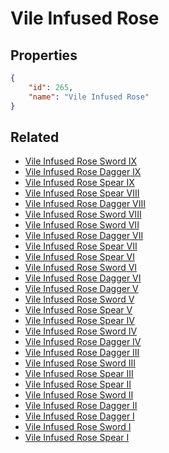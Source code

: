 # Vile Infused Rose

<no description available>

## Properties

```json
{
    "id": 265,
    "name": "Vile Infused Rose"
}
```

## Related

- [Vile Infused Rose Sword IX](../items/17082-vile-infused-rose-sword-ix.md)
- [Vile Infused Rose Dagger IX](../items/17091-vile-infused-rose-dagger-ix.md)
- [Vile Infused Rose Spear IX](../items/17100-vile-infused-rose-spear-ix.md)
- [Vile Infused Rose Spear VIII](../items/17099-vile-infused-rose-spear-viii.md)
- [Vile Infused Rose Dagger VIII](../items/17090-vile-infused-rose-dagger-viii.md)
- [Vile Infused Rose Sword VIII](../items/17081-vile-infused-rose-sword-viii.md)
- [Vile Infused Rose Sword VII](../items/17080-vile-infused-rose-sword-vii.md)
- [Vile Infused Rose Dagger VII](../items/17089-vile-infused-rose-dagger-vii.md)
- [Vile Infused Rose Spear VII](../items/17098-vile-infused-rose-spear-vii.md)
- [Vile Infused Rose Spear VI](../items/17097-vile-infused-rose-spear-vi.md)
- [Vile Infused Rose Sword VI](../items/17079-vile-infused-rose-sword-vi.md)
- [Vile Infused Rose Dagger VI](../items/17088-vile-infused-rose-dagger-vi.md)
- [Vile Infused Rose Dagger V](../items/17087-vile-infused-rose-dagger-v.md)
- [Vile Infused Rose Sword V](../items/17078-vile-infused-rose-sword-v.md)
- [Vile Infused Rose Spear V](../items/17096-vile-infused-rose-spear-v.md)
- [Vile Infused Rose Spear IV](../items/17095-vile-infused-rose-spear-iv.md)
- [Vile Infused Rose Sword IV](../items/17077-vile-infused-rose-sword-iv.md)
- [Vile Infused Rose Dagger IV](../items/17086-vile-infused-rose-dagger-iv.md)
- [Vile Infused Rose Dagger III](../items/17085-vile-infused-rose-dagger-iii.md)
- [Vile Infused Rose Sword III](../items/17076-vile-infused-rose-sword-iii.md)
- [Vile Infused Rose Spear III](../items/17094-vile-infused-rose-spear-iii.md)
- [Vile Infused Rose Spear II](../items/17093-vile-infused-rose-spear-ii.md)
- [Vile Infused Rose Sword II](../items/17075-vile-infused-rose-sword-ii.md)
- [Vile Infused Rose Dagger II](../items/17084-vile-infused-rose-dagger-ii.md)
- [Vile Infused Rose Dagger I](../items/17083-vile-infused-rose-dagger-i.md)
- [Vile Infused Rose Sword I](../items/17074-vile-infused-rose-sword-i.md)
- [Vile Infused Rose Spear I](../items/17092-vile-infused-rose-spear-i.md)

